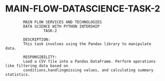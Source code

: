 # MAIN-FLOW-DATASCIENCE-TASK-2
            MAIN FLOW SERVICES AND TECHNOLOGIES
            DATA SCIENCE WITH PYTHON INTERSHIP
                     TASK-2

            DESCRIPTION:
            This task involves using the Pandas library to manipulate data.

            RESPONSIBILITY:
            Load a CSV file into a Pandas DataFrame. Perform operations like filtering data based on 
            conditions,handlingmissing values, and calculating summary statistics.
